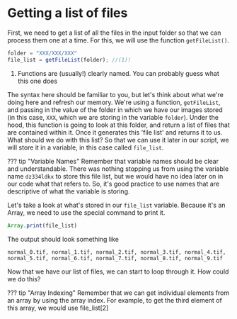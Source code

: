 # Getting a list of files

First, we need to get a list of all the files in the input folder so that we can process them one at a time. For this, we will use the function `getFileList()`.


```javascript
folder = "XXX/XXX/XXX"
file_list = getFileList(folder); //(1)!
```

1. Functions are (usually!) clearly named. You can probably guess what this one does

The syntax here should be familiar to you, but let's think about what we're doing here and refresh our memory. We're using a function, `getFileList`, and passing in the value of the folder in which we have our images stored (in this case, `XXX`, which we are storing in the variable `folder`). Under the hood, this function is going to look at this folder, and return a list of files that are contained within it. Once it generates this 'file list' and returns it to us. What should we do with this list? So that we can use it later in our script, we will store it in a variable, in this case called `file_list`.

??? tip "Variable Names"
    Remember that variable names should be clear and understandable. There was nothing stopping us from using the variable name `dz334ldkx` to store this file list, but we would have no idea later on in our code what that refers to. So, it's good practice to use names that are descriptive of what the variable is storing.

Let's take a look at what's stored in our `file_list` variable. Because it's an Array, we need to use the special command to print it.

```javascript
Array.print(file_list)
```

The output should look something like

`normal_0.tif, normal_1.tif, normal_2.tif, normal_3.tif, normal_4.tif, normal_5.tif, normal_6.tif, normal_7.tif, normal_8.tif, normal_9.tif`

Now that we have our list of files, we can start to loop through it. How could we do this?

??? tip "Array Indexing"
    Remember that we can get individual elements from an array by using the array index. For example, to get the third element of this array, we would use file_list[2]
